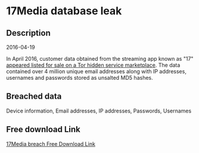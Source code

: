 # 17Media database leak

## Description

2016-04-19

In April 2016, customer data obtained from the streaming app known as &quot;17&quot; <a href="http://motherboard.vice.com/read/another-day-another-hack-millions-of-user-accounts-for-streaming-app-17" target="_blank" rel="noopener">appeared listed for sale on a Tor hidden service marketplace</a>. The data contained over 4 million unique email addresses along with IP addresses, usernames and passwords stored as unsalted MD5 hashes.

## Breached data

Device information, Email addresses, IP addresses, Passwords, Usernames

## Free download Link

[17Media breach Free Download Link](https://tinyurl.com/2b2k277t)